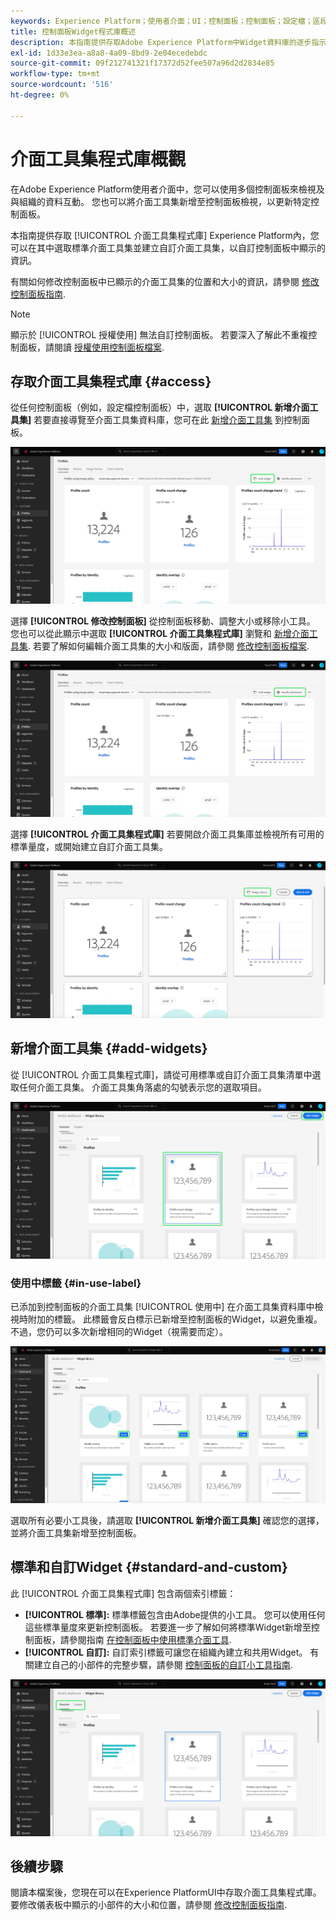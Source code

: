 ```yaml
---
keywords: Experience Platform；使用者介面；UI；控制面板；控制面板；設定檔；區段；目的地；授權使用
title: 控制面板Widget程式庫概述
description: 本指南提供存取Adobe Experience Platform中Widget資料庫的逐步指示。
exl-id: 1d33e3ea-a8a8-4a09-8bd9-2e04ecedebdc
source-git-commit: 09f212741321f17372d52fee507a96d2d2834e85
workflow-type: tm+mt
source-wordcount: '516'
ht-degree: 0%

---
```


# 介面工具集程式庫概觀

在Adobe Experience Platform使用者介面中，您可以使用多個控制面板來檢視及與組織的資料互動。 您也可以將介面工具集新增至控制面板檢視，以更新特定控制面板。

本指南提供存取 [!UICONTROL 介面工具集程式庫] Experience Platform內，您可以在其中選取標準介面工具集並建立自訂介面工具集，以自訂控制面板中顯示的資訊。

有關如何修改控制面板中已顯示的介面工具集的位置和大小的資訊，請參閱 [修改控制面板指南](modify.md).

>[!NOTE]
>
>顯示於 [!UICONTROL 授權使用] 無法自訂控制面板。 若要深入了解此不重複控制面板，請閱讀 [授權使用控制面板檔案](../guides/license-usage.md).

## 存取介面工具集程式庫 {#access}

從任何控制面板（例如，設定檔控制面板）中，選取 **[!UICONTROL 新增介面工具集]** 若要直接導覽至介面工具集資料庫，您可在此 [新增介面工具集](#add-widgets) 到控制面板。

![「配置檔案」儀表板概述頁簽，其中突出顯示了「添加介面工具集」按鈕。](../images/customization/profiles-overview-add-widget.png)

選擇 **[!UICONTROL 修改控制面板]** 從控制面板移動、調整大小或移除小工具。 您也可以從此顯示中選取 **[!UICONTROL 介面工具集程式庫]** 瀏覽和 [新增介面工具集](#add-widgets). 若要了解如何編輯介面工具集的大小和版面，請參閱 [修改控制面板檔案](./modify.md).

![「設定檔」控制面板概觀，並反白顯示「修改」控制面板。](../images/customization/modify-dashboard.png)

選擇 **[!UICONTROL 介面工具集程式庫]** 若要開啟介面工具集庫並檢視所有可用的標準量度，或開始建立自訂介面工具集。

![修改控制面板檢視，並反白顯示Widget程式庫。](../images/customization/widget-library-button.png)

## 新增介面工具集 {#add-widgets}

從 [!UICONTROL 介面工具集程式庫]，請從可用標準或自訂介面工具集清單中選取任何介面工具集。 介面工具集角落處的勾號表示您的選取項目。

![包含選定介面工具集的介面工具集庫，並突出顯示複選標籤。](../images/customization/confirm-selected-widget-to-add.png)

### 使用中標籤 {#in-use-label}

已添加到控制面板的介面工具集 [!UICONTROL 使用中] 在介面工具集資料庫中檢視時附加的標籤。 此標籤會反白標示已新增至控制面板的Widget，以避免重複。 不過，您仍可以多次新增相同的Widget（視需要而定）。

![醒目提示使用中標籤的介面工具集程式庫。](../images/customization/in-use-label.png)

選取所有必要小工具後，請選取 **[!UICONTROL 新增介面工具集]** 確認您的選擇，並將介面工具集新增至控制面板。

## 標準和自訂Widget {#standard-and-custom}

此 [!UICONTROL 介面工具集程式庫] 包含兩個索引標籤：

* **[!UICONTROL 標準]:** 標準標籤包含由Adobe提供的小工具。 您可以使用任何這些標準量度來更新控制面板。 若要進一步了解如何將標準Widget新增至控制面板，請參閱指南 [在控制面板中使用標準介面工具](standard-widgets.md).
* **[!UICONTROL 自訂]:** 自訂索引標籤可讓您在組織內建立和共用Widget。 有關建立自己的小部件的完整步驟，請參閱 [控制面板的自訂小工具指南](custom-widgets.md).

![強調顯示標準和自訂標籤的介面工具集庫。](../images/customization/widget-library.png)

## 後續步驟

閱讀本檔案後，您現在可以在Experience PlatformUI中存取介面工具集程式庫。 要修改儀表板中顯示的小部件的大小和位置，請參閱 [修改控制面板指南](modify.md).
